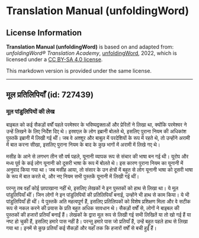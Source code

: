 # Translation Manual (unfoldingWord)

## License Information

**Translation Manual (unfoldingWord)** is based on and adapted from: _unfoldingWord® Translation Academy_, [unfoldingWord](https://unfoldingword.org/utw), 2022, which is licensed under a [CC BY-SA 4.0 license](https://creativecommons.org/licenses/by-sa/4.0/legalcode.en).

This markdown version is provided under the same license.



--------------------------------

## मूल प्रतिलिपियाँ (id: 727439)

### मूल पांडुलिपियों की लेख

बाइबल को कई सैकड़ों वर्षों पहले परमेश्वर के भविष्यद्वक्ताओं और प्रेरितों ने लिखा था, क्योंकि परमेश्वर ने उन्हें लिखने के लिए निर्देश दिए थे। इस्राएल के लोग इब्रानी बोलते थे, इसलिए पुराना नियम की अधिकांश पुस्तकें इब्रानी में लिखी गई थीं। जब वे अश्शूर और बाबुल में परदेशियों के रूप में रहते थे, तो उन्होंने अरामी में बात करना सीखा, इसलिए पुराना नियम के बाद के कुछ भागों में अरामी में लिखे गए थे।

मसीह के आने से लगभग तीन सौ वर्ष पहले, यूनानी व्यापक रूप से संचार की भाषा बन गई थी। यूरोप और मध्य पूर्व के कई लोग यूनानी को दूसरी भाषा के रूप में बोलते थे। इस कारण पुराना नियम का यूनानी में अनुवाद किया गया था। जब मसीह आया, तो संसार के उन क्षेत्रों में बहुत से लोग यूनानी भाषा को दूसरी भाषा के रूप में बात करते थे, और नए नियम सभी पुस्तकें यूनानी में लिखी गई थीं।

परन्तु तब वहाँ कोई छापाखाना नहीं थे, इसलिए लेखकों ने इन पुस्तकों को हाथ से लिखा था। ये मूल पांडुलिपियाँ थीं। जिन लोगों ने इन पांडुलिपियों की प्रतिलिपियाँ बनाई, उन्होंने भी हाथ से काम किया। ये भी पांडुलिपियाँ ही थीं। ये पुस्तकें अति महत्वपूर्ण हैं, इसलिए प्रतिलिपकों को विशेष प्रशिक्षण मिला और वे सटीक रूप से नकल करने की प्रयास के प्रति बहुत अधिक सावधान थे। सैकड़ों वर्षों से, लोगों ने बाइबल की पुस्तकों की हजारों प्रतियाँ बनाईं हैं। लेखकों के द्वारा मूल रूप से लिखी गई सभी लिखितें या तो खो गई हैं या नष्ट हो चुकी हैं, इसलिए हमारे पास नहीं है। परन्तु हमारे पास जो प्रतियाँ हैं, उन्हें बहुत पहले हाथ से लिखा गया था। इनमें से कुछ प्रतियाँ कई सैकड़ों और यहाँ तक ​​कि हजारों वर्षों से बची हुईं हैं।


